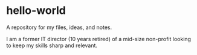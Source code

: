 # hello-world
A repository for my files, ideas, and notes.

I am a former IT director (10 years retired) of a mid-size non-profit looking to keep my skills sharp and relevant.
